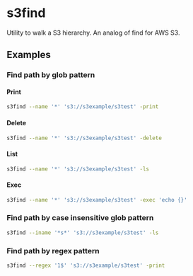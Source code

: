 # s3find

Utility to walk a S3 hierarchy. An analog of find for AWS S3.

## Examples

### Find path by glob pattern

#### Print

```sh
s3find --name '*' 's3://s3example/s3test' -print
```

#### Delete

```sh
s3find --name '*' 's3://s3example/s3test' -delete
```

#### List

```sh
s3find --name '*' 's3://s3example/s3test' -ls
```

#### Exec

```sh
s3find --name '*' 's3://s3example/s3test' -exec 'echo {}'

```

### Find path by case insensitive glob pattern

```sh
s3find --iname '*s*' 's3://s3example/s3test' -ls
```

### Find path by regex pattern

```sh
s3find --regex '1$' 's3://s3example/s3test' -print
```
